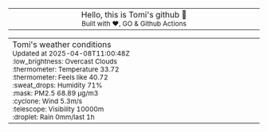 
<div align="center">
<table>
<tbody>
<td align="center">
<img width="2000" height="0"><br>
Hello, this is Tomi's github 👋<br>
<sup>Built with ❤️, GO & Github Actions</sup><br>
<img width="2000" height="0">
</td>
</tbody>
</table>
</div>
<table>
<tbody>
<td align="left">
<img width="2000" height="0"><br>
Tomi's weather conditions<br>
<sup>Updated at 2025-04-08T11:00:48Z</sup><br>
<sup>:low_brightness: Overcast Clouds</sup><br>
<sup>:thermometer: Temperature 33.72 </sup><br>
<sup>:thermometer: Feels like 40.72</sup><br>
<sup>:sweat_drops: Humidity 71%</sup><br>
<sup>:mask: PM2.5 68.89 μg/m3</sup><br>
<sup>:cyclone: Wind 5.3m/s </sup><br>
<sup>:telescope: Visibility 10000m </sup><br>
<sup>:droplet: Rain 0mm/last 1h </sup><br>
<img width="2000" height="0">
</td>
<td align="left">
<img width="2000" height="0"><br>
<br>
<img width="2000" height="0">
</td>
</tbody>
</table>
</div>
    